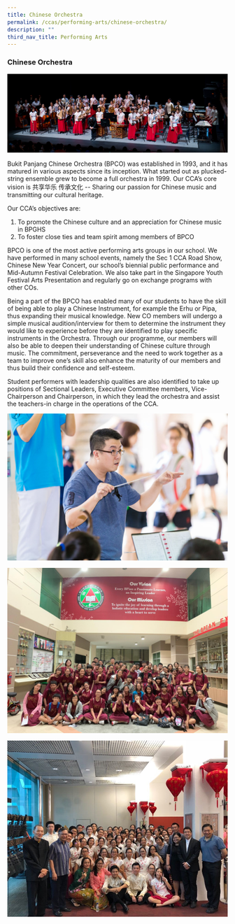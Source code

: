 ```yaml
---
title: Chinese Orchestra
permalink: /ccas/performing-arts/chinese-orchestra/
description: ""
third_nav_title: Performing Arts
---
```

### Chinese Orchestra

![](/images/co1.jpeg)  

Bukit Panjang Chinese Orchestra (BPCO) was established in 1993, and it has matured in various aspects since its inception. What started out as plucked-string ensemble grew to become a full orchestra in 1999. Our CCA’s core vision is 共享华乐 传承文化 -- Sharing our passion for Chinese music and transmitting our cultural heritage.

  

Our CCA’s objectives are:

1.  To promote the Chinese culture and an appreciation for Chinese music in BPGHS
2.  To foster close ties and team spirit among members of BPCO


BPCO is one of the most active performing arts groups in our school. We have performed in many school events, namely the Sec 1 CCA Road Show, Chinese New Year Concert, our school’s biennial public performance and Mid-Autumn Festival Celebration. We also take part in the Singapore Youth Festival Arts Presentation and regularly go on exchange programs with other COs.

  

Being a part of the BPCO has enabled many of our students to have the skill of being able to play a Chinese Instrument, for example the Erhu or Pipa, thus expanding their musical knowledge. New CO members will undergo a simple musical audition/interview for them to determine the instrument they would like to experience before they are identified to play specific instruments in the Orchestra. Through our programme, our members will also be able to deepen their understanding of Chinese culture through music. The commitment, perseverance and the need to work together as a team to improve one’s skill also enhance the maturity of our members and thus build their confidence and self-esteem.

  

Student performers with leadership qualities are also identified to take up positions of Sectional Leaders, Executive Committee members, Vice-Chairperson and Chairperson, in which they lead the orchestra and assist the teachers-in charge in the operations of the CCA.

  

![](/images/co2.jpeg)

![](/images/co3.jpeg)

![](/images/co4.jpeg)